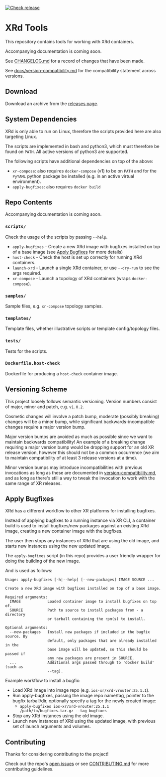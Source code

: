 [![Check release](https://github.com/ios-xr/xrd-tools/actions/workflows/check-release.yml/badge.svg)](https://github.com/ios-xr/xrd-tools/actions/workflows/check-release.yml)

# XRd Tools

This repository contains tools for working with XRd containers.

Accompanying documentation is coming soon.

See [CHANGELOG.md](CHANGELOG.md) for a record of changes that have been made.

See [docs/version-compatibility.md](docs/version-compatibility.md) for the compatibility statement across versions.


## Download

Download an archive from the [releases page](https://github.com/ios-xr/xrd-tools/releases).


## System Dependencies

XRd is only able to run on Linux, therefore the scripts provided here are also targeting Linux.

The scripts are implemented in bash and python3, which must therefore be found on `PATH`.
All active versions of python3 are supported.

The following scripts have additional dependencies on top of the above:
- `xr-compose`: also requires `docker-compose` (v1) to be on `PATH` and for the `PyYAML` python package be installed (e.g. in an active virtual environment).
- `apply-bugfixes`: also requires `docker build`

## Repo Contents

Accompanying documentation is coming soon.

### `scripts/`

Check the usage of the scripts by passing `--help`.

* `apply-bugfixes` - Create a new XRd image with bugfixes installed on top of a base image (see [Apply Bugfixes](#apply-bugfixes) for more details)
* `host-check` - Check the host is set up correctly for running XRd containers.
* `launch-xrd` - Launch a single XRd container, or use `--dry-run` to see the args required.
* `xr-compose` - Launch a topology of XRd containers (wraps `docker-compose`).

### `samples/`

Sample files, e.g. `xr-compose` topology samples.

### `templates/`

Template files, whether illustrative scripts or template config/topology files.

### `tests/`

Tests for the scripts.

### `Dockerfile.host-check`

Dockerfile for producing a `host-check` container image.


## Versioning Scheme

This project loosely follows semantic versioning.
Version numbers consist of major, minor and patch, e.g. `v1.0.2`.

Cosmetic changes will involve a patch bump, moderate (possibly breaking) changes will be a minor bump, while significant backwards-incompatible changes require a major version bump.

Major version bumps are avoided as much as possible since we want to maintain backwards compatibility!
An example of a breaking change requiring a major version bump would be dropping support for an old XR release version, however this should not be a common occurrence (we aim to maintain compatibility of at least 3 release versions at a time).

Minor version bumps may introduce incompatibilities with previous invocations as long as these are documented in [version-compatibility.md](docs/version-compatibility.md), and as long as there's still a way to tweak the invocation to work with the same range of XR releases.

## Apply Bugfixes
XRd has a different workflow to other XR platforms for installing bugfixes.

Instead of applying bugfixes to a running instance via XR CLI, a container build is used to install bugfixes/new packages against an existing XRd image, creating a new container image with the bugfixes.

The user then stops any instances of XRd that are using the old image, and starts new instances using the new updated image.

The `apply-bugfixes` script (in this repo) provides a user friendly wrapper for doing the building of the new image.

And is used as follows:
```
Usage: apply-bugfixes [-h|--help] [--new-packages] IMAGE SOURCE ...

Create a new XRd image with bugfixes installed on top of a base image.

Required arguments:
  IMAGE            Loaded container image to install bugfixes on top of.
  SOURCE           Path to source to install packages from - a directory
                   or tarball containing the rpm(s) to install.

Optional arguments:
  --new-packages   Install new packages if included in the bugfix source. By
                   default, only packages that are already installed in the
                   base image will be updated, so this should be passed if
                   any new packages are present in SOURCE.
  ...              Additional args passed through to 'docker build' (such as
                   --tag).
```

Example workflow to install a bugfix:
- Load XRd image into image repo (e.g. `ios-xr/xrd-vrouter:25.1.1`).
- Run apply-bugfixes, passing the image repo name/tag, pointer to the bugfix tarball/dir, optionally specify a tag for the newly created image:
  - `apply-bugfixes ios-xr/xrd-vrouter:25.1.1 /path/to/bugfixes.tar.gz --tag bugfixes`
- Stop any XRd instances using the old image.
- Launch new instances of XRd using the updated image, with previous set of launch arguments and volumes.

## Contributing

Thanks for considering contributing to the project!

Check out the repo's [open issues](https://github.com/ios-xr/xrd-tools/issues) or see [CONTRIBUTING.md](CONTRIBUTING.md) for more contributing guidelines.
